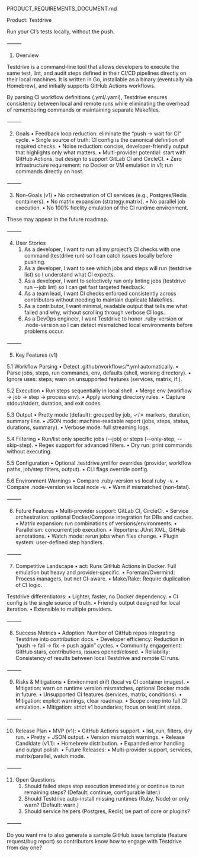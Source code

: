 PRODUCT_REQUIREMENTS_DOCUMENT.md

Product: Testdrive

Run your CI’s tests locally, without the push.

⸻

1. Overview

Testdrive is a command-line tool that allows developers to execute the same test, lint, and audit steps defined in their CI/CD pipelines directly on their local machines.
It is written in Go, installable as a binary (eventually via Homebrew), and initially supports GitHub Actions workflows.

By parsing CI workflow definitions (.yml/.yaml), Testdrive ensures consistency between local and remote runs while eliminating the overhead of remembering commands or maintaining separate Makefiles.

⸻

2. Goals
	•	Feedback loop reduction: eliminate the “push → wait for CI” cycle.
	•	Single source of truth: CI config is the canonical definition of required checks.
	•	Noise reduction: concise, developer-friendly output that highlights only what matters.
	•	Multi-provider potential: start with GitHub Actions, but design to support GitLab CI and CircleCI.
	•	Zero infrastructure requirement: no Docker or VM emulation in v1; run commands directly on host.

⸻

3. Non-Goals (v1)
	•	No orchestration of CI services (e.g., Postgres/Redis containers).
	•	No matrix expansion (strategy.matrix).
	•	No parallel job execution.
	•	No 100% fidelity emulation of the CI runtime environment.

These may appear in the future roadmap.

⸻

4. User Stories
	1.	As a developer, I want to run all my project’s CI checks with one command (testdrive run) so I can catch issues locally before pushing.
	2.	As a developer, I want to see which jobs and steps will run (testdrive list) so I understand what CI expects.
	3.	As a developer, I want to selectively run only linting jobs (testdrive run --job lint) so I can get fast targeted feedback.
	4.	As a team lead, I want CI checks enforced consistently across contributors without needing to maintain duplicate Makefiles.
	5.	As a contributor, I want minimal, readable output that tells me what failed and why, without scrolling through verbose CI logs.
	6.	As a DevOps engineer, I want Testdrive to honor .ruby-version or .node-version so I can detect mismatched local environments before problems occur.

⸻

5. Key Features (v1)

5.1 Workflow Parsing
	•	Detect .github/workflows/*.yml automatically.
	•	Parse jobs, steps, run commands, env, defaults (shell, working directory).
	•	Ignore uses: steps; warn on unsupported features (services, matrix, if:).

5.2 Execution
	•	Run steps sequentially in local shell.
	•	Merge env (workflow → job → step → process env).
	•	Apply working directory rules.
	•	Capture stdout/stderr, duration, and exit codes.

5.3 Output
	•	Pretty mode (default): grouped by job, ✓/✗ markers, duration, summary line.
	•	JSON mode: machine-readable report (jobs, steps, status, durations, summary).
	•	Verbose mode: full streaming logs.

5.4 Filtering
	•	Run/list only specific jobs (--job) or steps (--only-step, --skip-step).
	•	Regex support for advanced filters.
	•	Dry run: print commands without executing.

5.5 Configuration
	•	Optional .testdrive.yml for overrides (provider, workflow paths, job/step filters, output).
	•	CLI flags override config.

5.6 Environment Warnings
	•	Compare .ruby-version vs local ruby -v.
	•	Compare .node-version vs local node -v.
	•	Warn if mismatched (non-fatal).

⸻

6. Future Features
	•	Multi-provider support: GitLab CI, CircleCI.
	•	Service orchestration: optional Docker/Compose integration for DBs and caches.
	•	Matrix expansion: run combinations of versions/environments.
	•	Parallelism: concurrent job execution.
	•	Reporters: JUnit XML, GitHub annotations.
	•	Watch mode: rerun jobs when files change.
	•	Plugin system: user-defined step handlers.

⸻

7. Competitive Landscape
	•	act: Runs GitHub Actions in Docker. Full emulation but heavy and provider-specific.
	•	Foreman/Overmind: Process managers, but not CI-aware.
	•	Make/Rake: Require duplication of CI logic.

Testdrive differentiators:
	•	Lighter, faster, no Docker dependency.
	•	CI config is the single source of truth.
	•	Friendly output designed for local iteration.
	•	Extensible to multiple providers.

⸻

8. Success Metrics
	•	Adoption: Number of GitHub repos integrating Testdrive into contribution docs.
	•	Developer efficiency: Reduction in “push → fail → fix → push again” cycles.
	•	Community engagement: GitHub stars, contributions, issues opened/closed.
	•	Reliability: Consistency of results between local Testdrive and remote CI runs.

⸻

9. Risks & Mitigations
	•	Environment drift (local vs CI container images).
	•	Mitigation: warn on runtime version mismatches, optional Docker mode in future.
	•	Unsupported CI features (services, matrix, conditions).
	•	Mitigation: explicit warnings, clear roadmap.
	•	Scope creep into full CI emulation.
	•	Mitigation: strict v1 boundaries; focus on test/lint steps.

⸻

10. Release Plan
	•	MVP (v1):
	•	GitHub Actions support.
	•	list, run, filters, dry run.
	•	Pretty + JSON output.
	•	Version mismatch warnings.
	•	Release Candidate (v1.1):
	•	Homebrew distribution.
	•	Expanded error handling and output polish.
	•	Future Releases:
	•	Multi-provider support, services, matrix/parallel, watch mode.

⸻

11. Open Questions
	1.	Should failed steps stop execution immediately or continue to run remaining steps? (Default: continue, configurable later.)
	2.	Should Testdrive auto-install missing runtimes (Ruby, Node) or only warn? (Default: warn.)
	3.	Should service helpers (Postgres, Redis) be part of core or plugins?

⸻

Do you want me to also generate a sample GitHub issue template (feature request/bug report) so contributors know how to engage with Testdrive from day one?
